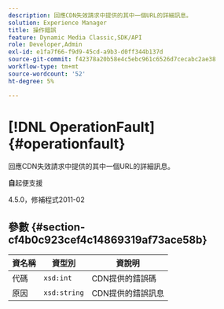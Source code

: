 ```yaml
---
description: 回應CDN失效請求中提供的其中一個URL的詳細訊息。
solution: Experience Manager
title: 操作錯誤
feature: Dynamic Media Classic,SDK/API
role: Developer,Admin
exl-id: e1fa7f66-f9d9-45cd-a9b3-d0ff344b137d
source-git-commit: f42378a20b58e4c5ebc961c6526d7cecabc2ae38
workflow-type: tm+mt
source-wordcount: '52'
ht-degree: 5%

---
```


# [!DNL OperationFault]{#operationfault}

回應CDN失效請求中提供的其中一個URL的詳細訊息。

**自**&#x200B;起便支援

4.5.0，修補程式2011-02

## 參數 {#section-cf4b0c923cef4c14869319af73ace58b}

| 資&#x200B;**名稱** | 資&#x200B;**型別** | 資&#x200B;**說明** |
|---|---|---|
| 代碼 | `xsd:int` | CDN提供的錯誤碼 |
| 原因 | `xsd:string` | CDN提供的錯誤訊息 |
